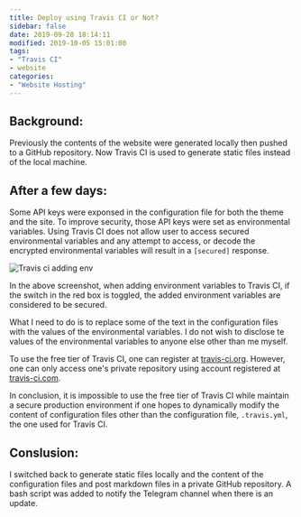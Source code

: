 ```yaml
---
title: Deploy using Travis CI or Not?
sidebar: false
date: 2019-09-28 18:14:11
modified: 2019-10-05 15:01:00
tags:
- "Travis CI"
- website
categories:
- "Website Hosting"
---
```


## Background:

Previously the contents of the website were generated locally then pushed to a GitHub repository. Now Travis CI is used to generate static files instead of the local machine. 

<!--more-->

## After a few days:

Some API keys were exponsed in the configuration file for both the theme and the site. To improve security, those API keys were set as environmental variables. Using Travis CI does not allow user to access secured environmental variables and any attempt to access, or decode the encrypted environmental variables will result in a ```[secured]``` response.

![Travis ci adding env](travis_ci_add_environment_variables.PNG)

In the above screenshot, when adding environment variables to Travis CI, if the switch in the red box is toggled, the added environment variables are considered to be secured.

What I need to do is to replace some of the text in the configuration files with the values of the environmental variables. I do not wish to disclose te values of the environmental variables to anyone else other than me myself.

To use the free tier of Travis CI, one can register at [travis-ci.org](travis-ci.org). However, one can only access one's private repository using account registered at [travis-ci.com](travis-ci.com).

In conclusion, it is impossible to use the free tier of Travis CI while maintain a secure production environment if one hopes to dynamically modify the content of configuration files other than the configuration file, ```.travis.yml```, the one used for Travis CI.

## Conslusion:

I switched back to generate static files locally and the content of the configuration files and post markdown files in a private GitHub repository. A bash script was added to notify the Telegram channel when there is an update.